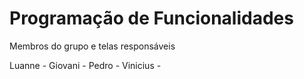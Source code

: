# Programação de Funcionalidades

Membros do grupo e telas responsáveis

Luanne - 
Giovani - 
Pedro - 
Vinicius - 
